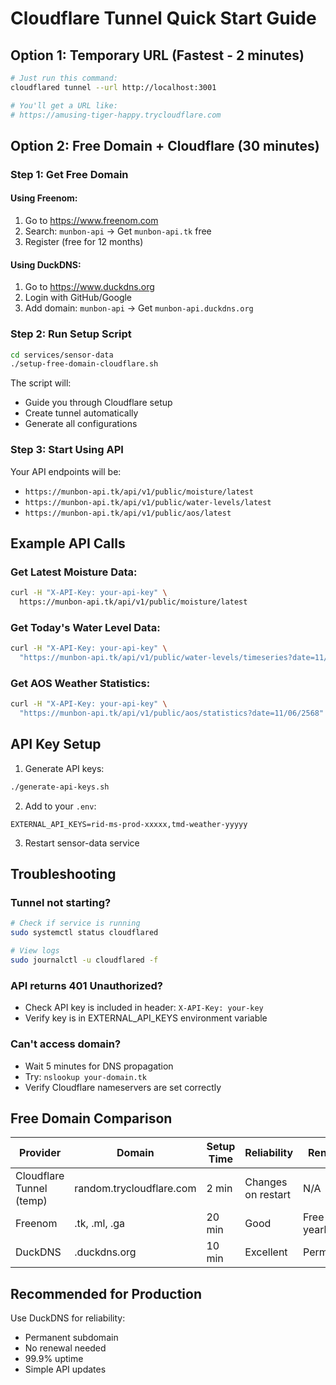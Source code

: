 # Cloudflare Tunnel Quick Start Guide

## Option 1: Temporary URL (Fastest - 2 minutes)
```bash
# Just run this command:
cloudflared tunnel --url http://localhost:3001

# You'll get a URL like:
# https://amusing-tiger-happy.trycloudflare.com
```

## Option 2: Free Domain + Cloudflare (30 minutes)

### Step 1: Get Free Domain
#### Using Freenom:
1. Go to https://www.freenom.com
2. Search: `munbon-api` → Get `munbon-api.tk` free
3. Register (free for 12 months)

#### Using DuckDNS:
1. Go to https://www.duckdns.org
2. Login with GitHub/Google
3. Add domain: `munbon-api` → Get `munbon-api.duckdns.org`

### Step 2: Run Setup Script
```bash
cd services/sensor-data
./setup-free-domain-cloudflare.sh
```

The script will:
- Guide you through Cloudflare setup
- Create tunnel automatically
- Generate all configurations

### Step 3: Start Using API

Your API endpoints will be:
- `https://munbon-api.tk/api/v1/public/moisture/latest`
- `https://munbon-api.tk/api/v1/public/water-levels/latest`
- `https://munbon-api.tk/api/v1/public/aos/latest`

## Example API Calls

### Get Latest Moisture Data:
```bash
curl -H "X-API-Key: your-api-key" \
  https://munbon-api.tk/api/v1/public/moisture/latest
```

### Get Today's Water Level Data:
```bash
curl -H "X-API-Key: your-api-key" \
  "https://munbon-api.tk/api/v1/public/water-levels/timeseries?date=11/06/2568"
```

### Get AOS Weather Statistics:
```bash
curl -H "X-API-Key: your-api-key" \
  "https://munbon-api.tk/api/v1/public/aos/statistics?date=11/06/2568"
```

## API Key Setup

1. Generate API keys:
```bash
./generate-api-keys.sh
```

2. Add to your `.env`:
```
EXTERNAL_API_KEYS=rid-ms-prod-xxxxx,tmd-weather-yyyyy
```

3. Restart sensor-data service

## Troubleshooting

### Tunnel not starting?
```bash
# Check if service is running
sudo systemctl status cloudflared

# View logs
sudo journalctl -u cloudflared -f
```

### API returns 401 Unauthorized?
- Check API key is included in header: `X-API-Key: your-key`
- Verify key is in EXTERNAL_API_KEYS environment variable

### Can't access domain?
- Wait 5 minutes for DNS propagation
- Try: `nslookup your-domain.tk`
- Verify Cloudflare nameservers are set correctly

## Free Domain Comparison

| Provider | Domain | Setup Time | Reliability | Renewal |
|----------|--------|------------|-------------|---------|
| Cloudflare Tunnel (temp) | random.trycloudflare.com | 2 min | Changes on restart | N/A |
| Freenom | .tk, .ml, .ga | 20 min | Good | Free yearly |
| DuckDNS | .duckdns.org | 10 min | Excellent | Permanent |

## Recommended for Production
Use DuckDNS for reliability:
- Permanent subdomain
- No renewal needed
- 99.9% uptime
- Simple API updates
